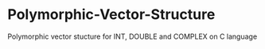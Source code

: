 # Polymorphic-Vector-Structure
Polymorphic vector stucture for INT, DOUBLE and COMPLEX on C language
